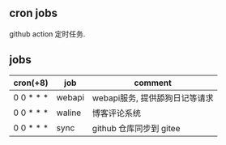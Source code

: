 ## cron jobs

github action 定时任务.

## jobs

| cron(+8) | job | comment |
|---|---|---|
| 0 0 * * * | webapi | webapi服务, 提供舔狗日记等请求 |
| 0 0 * * * | waline | 博客评论系统 |
| 0 0 * * * | sync | github 仓库同步到 gitee |
